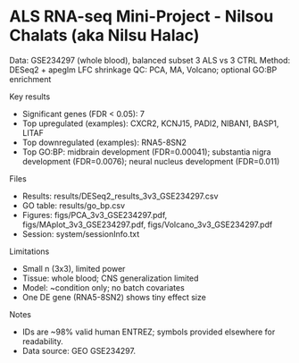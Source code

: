 # ALS RNA-seq Mini-Project - Nilsou Chalats (aka Nilsu Halac)

Data: GSE234297 (whole blood), balanced subset 3 ALS vs 3 CTRL
Method: DESeq2 + apeglm LFC shrinkage
QC: PCA, MA, Volcano; optional GO:BP enrichment

Key results
- Significant genes (FDR < 0.05): 7
- Top upregulated (examples): CXCR2, KCNJ15, PADI2, NIBAN1, BASP1, LITAF
- Top downregulated (examples): RNA5-8SN2
- Top GO:BP: midbrain development (FDR=0.00041); substantia nigra development (FDR=0.0076); neural nucleus development (FDR=0.011)

Files
- Results: results/DESeq2_results_3v3_GSE234297.csv
- GO table: results/go_bp.csv
- Figures: figs/PCA_3v3_GSE234297.pdf, figs/MAplot_3v3_GSE234297.pdf, figs/Volcano_3v3_GSE234297.pdf
- Session: system/sessionInfo.txt

Limitations
- Small n (3x3), limited power
- Tissue: whole blood; CNS generalization limited
- Model: ~condition only; no batch covariates
- One DE gene (RNA5-8SN2) shows tiny effect size

Notes
- IDs are ~98% valid human ENTREZ; symbols provided elsewhere for readability.
- Data source: GEO GSE234297.

